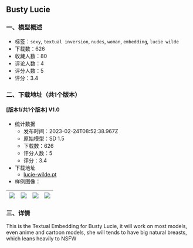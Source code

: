 ## Busty Lucie
### 一、模型概述

- 标签：`sexy`, `textual inversion`, `nudes`, `woman`, `embedding`, `lucie wilde`
- 下载数：626
- 收藏人数：80
- 评论人数：4
- 评分人数：5
- 评分：3.4

### 二、下载地址（共1个版本）

#### [版本1/共1个版本] V1.0

- 统计数据
  - 发布时间：2023-02-24T08:52:38.967Z
  - 原始模型：SD 1.5
  - 下载数：626
  - 评分人数：5
  - 评分：3.4
- 下载地址
  - [lucie-wilde.pt](https://civitai.com/api/download/models/14558)
- 样例图像：

| <img src="https://image.civitai.com/xG1nkqKTMzGDvpLrqFT7WA/8921cbbe-5bbe-4074-67ae-c9c15b1e3d00/width=450/142502.jpeg" /> | <img src="https://image.civitai.com/xG1nkqKTMzGDvpLrqFT7WA/89984437-8eb7-4f42-1ded-3f84888f9100/width=450/142509.jpeg" /> | <img src="https://image.civitai.com/xG1nkqKTMzGDvpLrqFT7WA/f5399a4b-d060-4a1a-996a-e699ca3b6d00/width=450/142524.jpeg" /> | <img src="https://image.civitai.com/xG1nkqKTMzGDvpLrqFT7WA/d9ae9f99-1d23-4bd6-d033-f074e027ba00/width=450/142507.jpeg" /> |
| ---- | ---- | ---- | ---- |


### 三、详情
<p>This is the Textual Embedding for Busty Lucie, it will work on most models, even anime and cartoon models, she will tends to have big natural breasts, which leans heavily to NSFW</p>